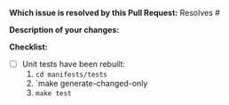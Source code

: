 **Which issue is resolved by this Pull Request:**
Resolves #

**Description of your changes:**


**Checklist:**
- [ ] Unit tests have been rebuilt: 
    1. `cd manifests/tests`
    2. `make generate-changed-only
    3. `make test`
